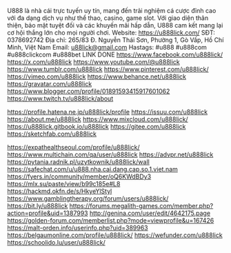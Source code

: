 U888 là nhà cái trực tuyến uy tín, mang đến trải nghiệm cá cược đỉnh cao với đa dạng dịch vụ như thể thao, casino, game slot. Với giao diện thân thiện, bảo mật tuyệt đối và các khuyến mãi hấp dẫn, U888 cam kết mang lại cơ hội thắng lớn cho mọi người chơi.
Website: https://u888lick.com/
SĐT: 0378692742
Địa chỉ: 265/83 Đ. Nguyễn Thái Sơn, Phường 1, Gò Vấp, Hồ Chí Minh, Việt Nam
Email: u88lick@gmail.com
Hastags: #u888 #u888com #u888clickcom #u888bet
LINK DONE
https://www.facebook.com/u888lick/
https://x.com/u888lick
https://www.youtube.com/@u888lick
https://www.tumblr.com/u888lick
https://www.pinterest.com/u888lick/
https://vimeo.com/u888lick
https://www.behance.net/u888lick
https://gravatar.com/u888lick
https://www.blogger.com/profile/01891593415917601062
https://www.twitch.tv/u888lick/about

https://profile.hatena.ne.jp/u888lick/profile
https://issuu.com/u888lick
https://about.me/u888lick
https://www.mixcloud.com/u888lick/
https://u888lick.gitbook.io/u888lick
https://gitee.com/u888lick
https://sketchfab.com/u888lick

https://expathealthseoul.com/profile/u888lick/
https://www.multichain.com/qa/user/u888lick
https://advpr.net/u888lick
https://pytania.radnik.pl/uzytkownik/u888lick/wall
https://safechat.com/u/u888.nha.cai.dang.cap.so.1.viet.nam
https://fyers.in/community/member/oQ6KWdBDy3
https://mlx.su/paste/view/b99c185e#L8
https://hackmd.okfn.de/s/HkyeYlStyl
https://www.gamblingtherapy.org/forum/users/u888lick/
https://bit.ly/u888lick
https://forums.megalith-games.com/member.php?action=profile&uid=1387993
http://genina.com/user/edit/4642175.page
https://golden-forum.com/memberlist.php?mode=viewprofile&u=167426
https://malt-orden.info/userinfo.php?uid=389963
https://belgaumonline.com/profile/u888lick/
https://wefunder.com/u888lick
https://schoolido.lu/user/u888lick/